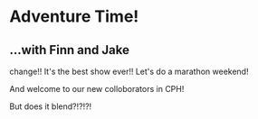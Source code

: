 # Adventure Time!

## ...with Finn and Jake 
change!!
It's the best show ever!!   Let's do a marathon weekend!

And welcome to our new colloborators in CPH!

But does it blend?!?!?!
